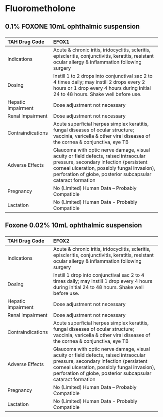 # Fluorometholone

## 0.1% FOXONE 10mL ophthalmic suspension

##### 

| TAH Drug Code      | EFOX1                                                                                                                                                                                                                                        |
|:-------------------|:---------------------------------------------------------------------------------------------------------------------------------------------------------------------------------------------------------------------------------------------|
| Indications        | Acute & chronic iritis, iridocyclitis, scleritis, episcleritis, conjunctivitis, keratitis, resistant ocular allergy & inflammation following surgery                                                                                         |
| Dosing             | Instill 1 to 2 drops into conjunctival sac 2 to 4 times daily; may instill 2 drops every 2 hours or 1 drop every 4 hours during initial 24 to 48 hours. Shake well before use.                                                               |
| Hepatic Impairment | Dose adjustment not necessary                                                                                                                                                                                                                |
| Renal Impairment   | Dose adjustment not necessary                                                                                                                                                                                                                |
| Contraindications  | Acute superficial herpes simplex keratitis, fungal diseases of ocular structure; vaccinia, varicella & other viral diseases of the cornea & conjunctiva, eye TB                                                                              |
| Adverse Effects    | Glaucoma with optic nerve damage, visual acuity or field defects, raised intraocular pressure, secondary infection (persistent corneal ulceration, possibly fungal invasion), perforation of globe, posterior subcapsular cataract formation |
| Pregnancy          | No (Limited) Human Data – Probably Compatible                                                                                                                                                                                                |
| Lactation          | No (Limited) Human Data - Probably Compatible                                                                                                                                                                                                |

## Foxone 0.02% 10mL ophthalmic suspension

##### 

| TAH Drug Code      | EFOX2                                                                                                                                                                                                                                        |
|:-------------------|:---------------------------------------------------------------------------------------------------------------------------------------------------------------------------------------------------------------------------------------------|
| Indications        | Acute & chronic iritis, iridocyclitis, scleritis, episcleritis, conjunctivitis, keratitis, resistant ocular allergy & inflammation following surgery                                                                                         |
| Dosing             | Instill 1 drop into conjunctival sac 2 to 4 times daily; may instill 1 drop every 4 hours during initial 24 to 48 hours. Shake well before use.                                                                                              |
| Hepatic Impairment | Dose adjustment not necessary                                                                                                                                                                                                                |
| Renal Impairment   | Dose adjustment not necessary                                                                                                                                                                                                                |
| Contraindications  | Acute superficial herpes simplex keratitis, fungal diseases of ocular structure; vaccinia, varicella & other viral diseases of the cornea & conjunctiva, eye TB                                                                              |
| Adverse Effects    | Glaucoma with optic nerve damage, visual acuity or field defects, raised intraocular pressure, secondary infection (persistent corneal ulceration, possibly fungal invasion), perforation of globe, posterior subcapsular cataract formation |
| Pregnancy          | No (Limited) Human Data – Probably Compatible                                                                                                                                                                                                |
| Lactation          | No (Limited) Human Data - Probably Compatible                                                                                                                                                                                                |

